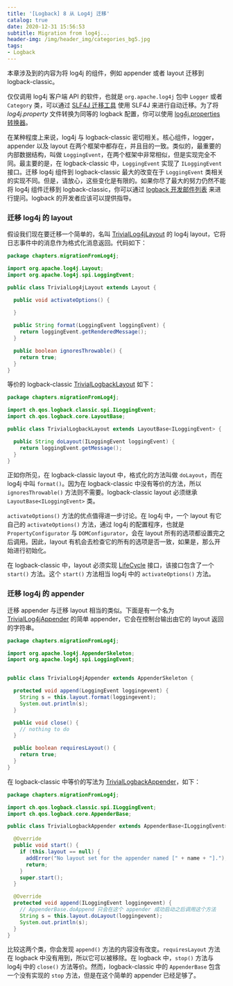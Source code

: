 ```yaml
---
title: '[Logback] 8 从 Log4j 迁移'
catalog: true
date: 2020-12-31 15:56:53
subtitle: Migration from log4j...
header-img: /img/header_img/categories_bg5.jpg
tags:
- Logback
---
```


本章涉及到的内容为将 log4j 的组件，例如 appender 或者 layout 迁移到 logback-classic。

仅仅调用 log4j 客户端 API 的软件，也就是  `org.apache.log4j` 包中 `Logger` 或者 `Category` 类，可以通过 [SLF4J 迁移工具](https://www.slf4j.org/migrator.html) 使用 SLF4J 来进行自动迁移。为了将 *log4j.property* 文件转换为同等的 logback 配置，你可以使用 [log4j.properties 转换器](https://logback.qos.ch/translator/)。

在某种程度上来说，log4j 与 logback-classic 密切相关。核心组件，logger，appender 以及 layout 在两个框架中都存在，并且目的一致。类似的，最重要的内部数据结构，叫做 `LoggingEvent`，在两个框架中非常相似，但是实现完全不同。最主要的是，在 logback-classic 中，`LoggingEvent` 实现了 `ILoggingEvent` 接口。迁移 log4j 组件到 logback-classic 最大的改变在于 `LoggingEvent` 类相关的实现不同。但是，请放心，这些变化是有限的。如果你尽了最大的努力仍然不能将 log4j 组件迁移到 logback-classic，你可以通过 [logback 开发邮件列表](https://logback.qos.ch/mailinglist.html) 来进行提问。logback 的开发者应该可以提供指导。

### 迁移 log4j 的 layout

假设我们现在要迁移一个简单的，名叫 [TrivialLog4jLayout](https://logback.qos.ch/xref/chapters/migrationFromLog4j/TrivialLog4jLayout.html) 的 log4j layout，它将日志事件中的消息作为格式化消息返回。代码如下：

```java
package chapters.migrationFromLog4j;

import org.apache.log4j.Layout;
import org.apache.log4j.spi.LoggingEvent;

public class TrivialLog4jLayout extends Layout {

  public void activateOptions() {
    
  }

  public String format(LoggingEvent loggingEvent) {
    return loggingEvent.getRenderedMessage();
  }

  public boolean ignoresThrowable() {
    return true;
  }
}
```

等价的 logback-classic [TrivialLogbackLayout](https://logback.qos.ch/xref/chapters/migrationFromLog4j/TrivialLogbackLayout.html) 如下：

```java
package chapters.migrationFromLog4j;

import ch.qos.logback.classic.spi.ILoggingEvent;
import ch.qos.logback.core.LayoutBase;

public class TrivialLogbackLayout extends LayoutBase<ILoggingEvent> {

  public String doLayout(ILoggingEvent loggingEvent) {
    return loggingEvent.getMessage();
  }
}
```

正如你所见，在 logback-classic layout 中，格式化的方法叫做 `doLayout`，而在 log4j 中叫 `format()`。因为在 logback-classic 中没有等价的方法，所以 `ignoresThrowable()` 方法则不需要。logback-classic layout 必须继承 `LayoutBase<ILoggingEvent>`  类。

`activateOptions()` 方法的优点值得进一步讨论。在 log4j 中，一个 layout 有它自己的 `activateOptions()` 方法，通过 log4j 的配置程序，也就是 `PropertyConfigurator` 与 `DOMConfigurator`，会在 layout 所有的选项都设置完之后调用。因此，layout 有机会去检查它的所有的选项是否一致，如果是，那么开始进行初始化。

在 logback-classic 中，layout 必须实现 [LifeCycle](https://logback.qos.ch/xref/ch/qos/logback/core/spi/LifeCycle.html) 接口，该接口包含了一个 `start()` 方法。这个 `start()` 方法相当 log4j 中的 `activateOptions()` 方法。

### 迁移 log4j 的 appender

迁移 appender 与迁移 layout 相当的类似。下面是有一个名为 [TrivialLog4jAppender](https://logback.qos.ch/xref/chapters/migrationFromLog4j/TrivialLog4jAppender.html) 的简单 appender，它会在控制台输出由它的 layout 返回的字符串。

```java
package chapters.migrationFromLog4j;

import org.apache.log4j.AppenderSkeleton;
import org.apache.log4j.spi.LoggingEvent;


public class TrivialLog4jAppender extends AppenderSkeleton {

  protected void append(LoggingEvent loggingevent) {
    String s = this.layout.format(loggingevent);
    System.out.println(s);
  }

  public void close() {
    // nothing to do
  }

  public boolean requiresLayout() {
    return true;
  }
}
```

在 logback-classic 中等价的写法为 [TrivialLogbackAppender](https://logback.qos.ch/xref/chapters/migrationFromLog4j/TrivialLogbackAppender.html)，如下：

```java
package chapters.migrationFromLog4j;

import ch.qos.logback.classic.spi.ILoggingEvent;
import ch.qos.logback.core.AppenderBase;

public class TrivialLogbackAppender extends AppenderBase<ILoggingEvent> {

  @Override
  public void start() {
    if (this.layout == null) {
      addError("No layout set for the appender named [" + name + "].");
      return;
    }
    super.start();
  }

  @Override
  protected void append(ILoggingEvent loggingevent) {
    // AppenderBase.doAppend 只会在这个 appender 成功启动之后调用这个方法
    String s = this.layout.doLayout(loggingevent);
    System.out.println(s);
  }
}
```

比较这两个类，你会发现 `append()` 方法的内容没有改变。`requiresLayout` 方法在 logback 中没有用到，所以它可以被移除。在 logback 中，`stop()` 方法与 log4j 中的 `close()` 方法等价。然而，logback-classic 中的 `AppenderBase` 包含一个没有实现的 `stop` 方法，但是在这个简单的 appender 已经足够了。